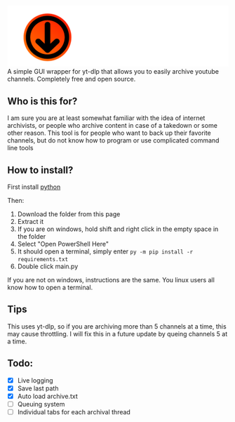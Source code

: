 <img src="title.png" width="800">
A simple GUI wrapper for yt-dlp that allows you to easily archive youtube channels. Completely free and open source.

## Who is this for?
I am sure you are at least somewhat familiar with the idea of internet archivists, or people who archive content in case of a takedown or some other reason. This tool is for people who want to back up their favorite channels, but do not know how to program or use complicated command line tools

## How to install?
First install [python](https://python.org/downloads)

Then: 
1. Download the folder from this page
2. Extract it
3. If you are on windows, hold shift and right click in the empty space in the folder
4. Select "Open PowerShell Here"
5. It should open a terminal, simply enter ``py -m pip install -r requirements.txt``
6. Double click main.py

If you are not on windows, instructions are the same. You linux users all know how to open a terminal.

## Tips
This uses yt-dlp, so if you are archiving more than 5 channels at a time, this may cause throttling. I will fix this in a future update by queing channels 5 at a time.

## Todo:
* [x] Live logging
* [x] Save last path
* [x] Auto load archive.txt
* [ ] Queuing system
* [ ] Individual tabs for each archival thread
